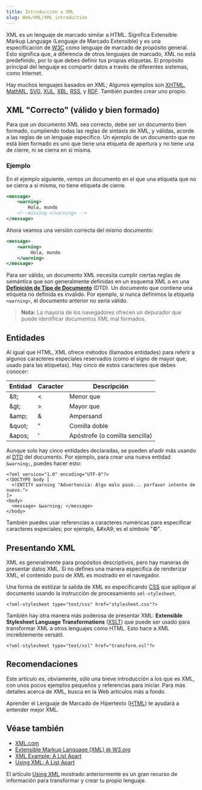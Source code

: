 ```yaml
---
title: Introducción a XML
slug: Web/XML/XML_introduction
---
```


XML es un lenguaje de marcado similar a HTML. Significa Extensible Markup Language (Lenguaje de Marcado Extensible) y es una especificación de [W3C](https://www.w3.org/TR/xml/) como lenguaje de marcado de propósito general. Esto significa que, a diferencia de otros lenguajes de marcado, XML no está predefinido, por lo que debes definir tus propias etiquetas. El propósito principal del lenguaje es compartir datos a través de diferentes sistemas, como Internet.

Hay muchos lenguajes basados en XML; Algunos ejemplos son [XHTML](/es/docs/XHTML), [MathML](/es/docs/Web/MathML), [SVG](/es/docs/Web/SVG), [XUL](/es/docs/Mozilla/Tech/XUL), [XBL](/es/docs/XBL), [RSS](/es/docs/Archive/RSS), y [RDF](/es/docs/RDF). También puedes crear uno propio.

## XML "Correcto" (válido y bien formado)

Para que un documento XML sea correcto, debe ser un documento bien formado, cumpliendo todas las reglas de sintaxis de XML, y válidas, acorde a las reglas de un lenguaje específico. Un ejemplo de un documento que no está bien formado es uno que tiene una etiqueta de apertura y no tiene una de cierre, ni se cierra en si misma.

### Ejemplo

En el ejemplo siguiente, vemos un documento en el que una etiqueta que no se cierra a si misma, no tiene etiqueta de cierre.

```xml
<message>
    <warning>
        Hola, mundo
    <!--missing </warning> -->
</message>
```

Ahora veamos una versión correcta del mismo documento:

```xml
<message>
    <warning>
         Hola, mundo
    </warning>
</message>
```

Para ser válido, un documento XML necesita cumplir ciertas reglas de semántica que son generalmente definidas en un esquema XML o en una **[Definición de Tipo de Documento](/es/docs/Glossary/DTD)** (DTD). Un documento que contiene una etiqueta no definida es inválido. Por ejemplo, si nunca definimos la etiqueta `<warning>`, el documento anterior no sería válido.

> **Nota:** La mayoría de los navegadores ofrecen un depurador que puede identificar documentos XML mal formados.

## Entidades

Al igual que HTML, XML ofrece métodos (llamados entidades) para referir a algunos caracteres especiales reservados (como el signo de mayor que, usado para las etiquetas). Hay cinco de estos caracteres que debes conocer:

| Entidad | Caracter | Descripción                    |
| ------- | -------- | ------------------------------ |
| \&lt;   | <        | Menor que                      |
| \&gt;   | >        | Mayor que                      |
| \&amp;  | &        | Ampersand                      |
| \&quot; | "        | Comilla doble                  |
| \&apos; | '        | Apóstrofe (o comilla sencilla) |

Aunque solo hay cinco entidades declaradas, se pueden añadir más usando el [DTD](/es/docs/Glossary/DTD) del documento. Por ejemplo, para crear una nueva entidad `&warning;`, puedes hacer esto:

```
<?xml version="1.0" encoding="UTF-8"?>
<!DOCTYPE body [
  <!ENTITY warning "Advertencia: Algo malo pasó... porfavor intente de nuevo.">
]>
<body>
  <message> &warning; </message>
</body>
```

También puedes usar referencias a caracteres numéricas para especificar caracteres especiales; por ejemplo, \&#xA9; es el símbolo "©".

## Presentando XML

XML es generalmente para propósitos descriptivos, pero hay maneras de presentar datos XML. Si no defines una manera específica de renderizar XML, el contenido puro de XML es mostrado en el navegador.

Una forma de estilizar la salida de XML es especificando [CSS](/es/docs/Web/CSS) que aplique al documento usando la instrucción de procesamiento `xml-stylesheet`.

```
<?xml-stylesheet type="text/css" href="stylesheet.css"?>
```

También hay otra manera más poderosa de presentar XML: **Extensible Stylesheet Language Transformations** ([XSLT](/es/docs/Web/XSLT)) que puede ser usado para transformar XML a otros lenguajes como HTML. Esto hace a XML increíblemente versátil.

```
<?xml-stylesheet type="text/xsl" href="transform.xsl"?>
```

## Recomendaciones

Este artículo es, obviamente, sólo una breve introducción a los que es XML, con unos pocos ejemplos pequeños y referencias para iniciar. Para más detalles acerca de XML, busca en la Web artículos más a fondo.

Aprender el Lenguaje de Marcado de Hipertexto ([HTML](/es/docs/Web/HTML)) te ayudará a entender mejor XML.

## Véase también

- [XML.com](http://www.xml.com/)
- [Extensible Markup Language (XML) @ W3.org](https://www.w3.org/XML/)
- [XML Example: A List Apart](http://www.alistapart.com/d/usingxml/xml_uses_a.html)
- [Using XML: A List Apart](http://www.alistapart.com/articles/usingxml/)

El artículo [Using XML](http://www.alistapart.com/articles/usingxml/) mostrado anteriormente es un gran recurso de información para transformar y crear tu propio lenguaje.
